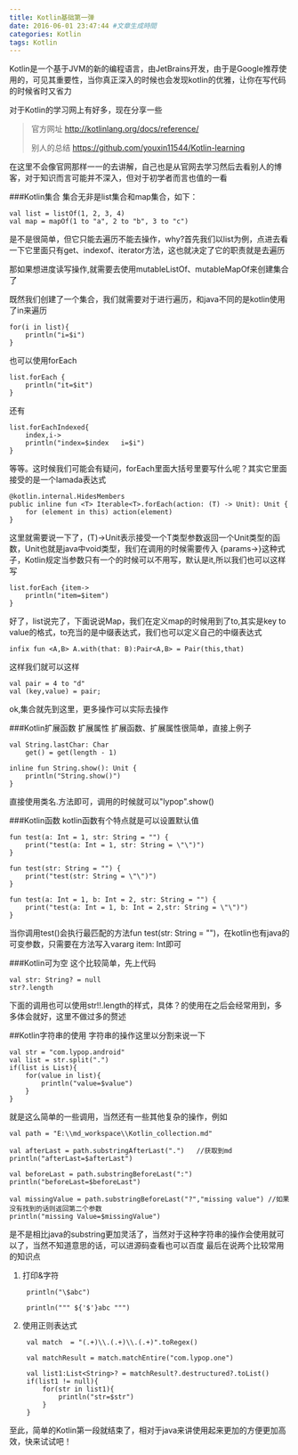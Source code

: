 ```yaml
---
title: Kotlin基础第一弹
date: 2016-06-01 23:47:44 #文章生成時間
categories: Kotlin
tags: Kotlin
---
```


Kotlin是一个基于JVM的新的编程语言，由JetBrains开发，由于是Google推荐使用的，可见其重要性，当你真正深入的时候也会发现kotlin的优雅，让你在写代码的时候省时又省力

对于Kotlin的学习网上有好多，现在分享一些
>
> 官方网址 http://kotlinlang.org/docs/reference/
> 
> 别人的总结 https://github.com/youxin11544/Kotlin-learning

在这里不会像官网那样一一的去讲解，自己也是从官网去学习然后去看别人的博客，对于知识而言可能并不深入，但对于初学者而言也值的一看

###Kotlin集合
集合无非是list集合和map集合，如下：

	val list = listOf(1, 2, 3, 4)
	val map = mapOf(1 to "a", 2 to "b", 3 to "c")
是不是很简单，但它只能去遍历不能去操作，why?首先我们以list为例，点进去看一下它里面只有get、indexof、iterator方法，这也就决定了它的职责就是去遍历

那如果想进度读写操作,就需要去使用mutableListOf、mutableMapOf来创建集合了

既然我们创建了一个集合，我们就需要对于进行遍历，和java不同的是kotlin使用了in来遍历

	for(i in list){
        println("i=$i")
    }
也可以使用forEach

	list.forEach {
        println("it=$it")
    }
还有

	list.forEachIndexed{
        index,i->
        println("index=$index   i=$i")
    }
等等。这时候我们可能会有疑问，forEach里面大括号里要写什么呢？其实它里面接受的是一个lamada表达式

	@kotlin.internal.HidesMembers
	public inline fun <T> Iterable<T>.forEach(action: (T) -> Unit): Unit {
	    for (element in this) action(element)
	}
这里就需要说一下了，(T)->Unit表示接受一个T类型参数返回一个Unit类型的函数，Unit也就是java中void类型，我们在调用的时候需要传入
{params->}这种式子，Kotlin规定当参数只有一个的时候可以不用写，默认是it,所以我们也可以这样写

	list.forEach {item->
        println("item=$item")
    }

好了，list说完了，下面说说Map，我们在定义map的时候用到了to,其实是key to value的格式，to充当的是中缀表达式，我们也可以定义自己的中缀表达式

	infix fun <A,B> A.with(that: B):Pair<A,B> = Pair(this,that)

这样我们就可以这样

	val pair = 4 to "d"
    val (key,value) = pair;

ok,集合就先到这里，更多操作可以实际去操作

###Kotlin扩展函数 扩展属性
扩展函数、扩展属性很简单，直接上例子

	val String.lastChar: Char
    	get() = get(length - 1)

	inline fun String.show(): Unit {
	    println("String.show()")
	}
直接使用类名.方法即可，调用的时候就可以"lypop".show()

###Kotlin函数
kotlin函数有个特点就是可以设置默认值

	fun test(a: Int = 1, str: String = "") {
    	print("test(a: Int = 1, str: String = \"\")")
	}

	fun test(str: String = "") {
	    print("test(str: String = \"\")")
	}

	fun test(a: Int = 1, b: Int = 2, str: String = "") {
	    print("test(a: Int = 1, b: Int = 2,str: String = \"\")")
	}

当你调用test()会执行最匹配的方法fun test(str: String = "")，在kotlin也有java的可变参数，只需要在方法写入vararg item: Int即可

###Kotlin可为空
这个比较简单，先上代码

	val str: String? = null
    str?.length

下面的调用也可以使用str!!.length的样式，具体？的使用在之后会经常用到，多多体会就好，这里不做过多的赘述

##Kotlin字符串的使用
字符串的操作这里以分割来说一下

	val str = "com.lypop.android"
    val list = str.split(".")
    if(list is List){
        for(value in list){
            println("value=$value")
        }
    }
就是这么简单的一些调用，当然还有一些其他复杂的操作，例如

	val path = "E:\\md_workspace\\Kotlin_collection.md"

    val afterLast = path.substringAfterLast(".")   //获取到md
    println("afterLast=$afterLast")

    val beforeLast = path.substringBeforeLast(":")
    println("beforeLast=$beforeLast")

    val missingValue = path.substringBeforeLast("?","missing value") //如果没有找到的话则返回第二个参数
    println("missing Value=$missingValue")
是不是相比java的substring更加灵活了，当然对于这种字符串的操作会使用就可以了，当然不知道意思的话，可以进源码查看也可以百度
最后在说两个比较常用的知识点

1. 打印&字符

		println("\$abc")
	
	    println(""" ${'$'}abc """)
2. 使用正则表达式

		val match  = "(.+)\\.(.+)\\.(.+)".toRegex()
	
	    val matchResult = match.matchEntire("com.lypop.one")
	
	    val list1:List<String>? = matchResult?.destructured?.toList()
	    if(list1 != null){
	        for(str in list1){
	            println("str=$str")
	        }
	    }

至此，简单的Kotlin第一段就结束了，相对于java来讲使用起来更加的方便更加高效，快来试试吧！
